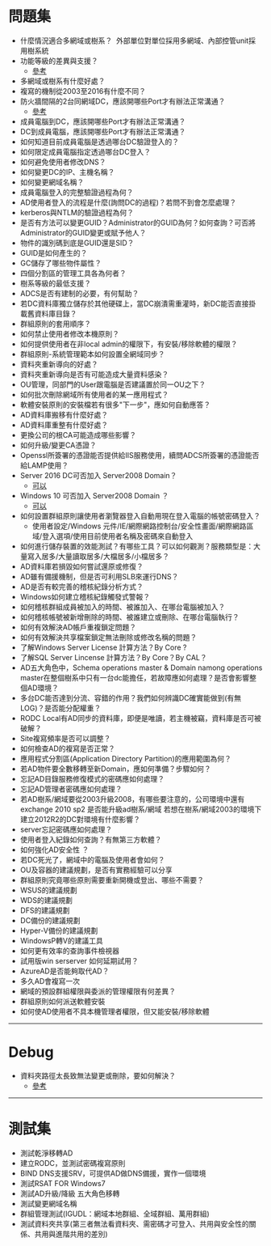 # 問題集
* 什麼情況適合多網域或樹系？
  外部單位對單位採用多網域、內部控管unit採用樹系統
* 功能等級的差異與支援？
  * [參考](https://docs.microsoft.com/en-us/previous-versions/windows/it-pro/windows-server-2008-R2-and-2008/cc754918(v=ws.10))
* 多網域或樹系有什麼好處？
* 複寫的機制從2003至2016有什麼不同？
* 防火牆間隔的2台同網域DC，應該開哪些Port才有辦法正常溝通？
  * [參考](https://technet.microsoft.com/en-us/library/8daead2d-35c1-4b58-b123-d32a26b1f1dd)
* 成員電腦到DC，應該開哪些Port才有辦法正常溝通？
* DC到成員電腦，應該開哪些Port才有辦法正常溝通？
* 如何知道目前成員電腦是透過哪台DC驗證登入的？
* 如何限定成員電腦指定透過哪台DC登入？
* 如何避免使用者修改DNS？
* 如何變更DC的IP、主機名稱？
* 如何變更網域名稱？
* 成員電腦登入的完整驗證過程為何？
* AD使用者登入的流程是什麼(詢問DC的過程)？若問不到會怎麼處理？
* kerberos與NTLM的驗證過程為何？
* 是否有方法可以變更GUID？Administrator的GUID為何？如何查詢？可否將Administrator的GUID變更或賦予他人？
* 物件的識別碼到底是GUID還是SID？
* GUID是如何產生的？
* GC儲存了哪些物件屬性？
* 四個分割區的管理工具各為何者？
* 樹系等級的最低支援？
* ADCS是否有建制的必要，有何幫助？
* 若DC資料庫獨立儲存於其他硬碟上，當DC崩潰需重灌時，新DC能否直接掛載舊資料庫目錄？
* 群組原則的套用順序？
* 如何禁止使用者修改本機原則？
* 如何提供使用者在非local admin的權限下，有安裝/移除軟體的權限？
* 群組原則-系統管理範本如何設置全網域同步？
* 資料夾重新導向的好處？
* 資料夾重新導向是否有可能造成大量資料感染？
* OU管理，同部門的User跟電腦是否建議置於同一OU之下？
* 如何批次刪除網域所有使用者的某一應用程式？
* 軟體安裝原則的安裝檔若有很多"下一步"，應如何自動應答？
* AD資料庫搬移有什麼好處？
* AD資料庫重整有什麼好處？
* 更換公司的根CA可能造成哪些影響？
* 如何升級/變更CA憑證？
* Openssl所簽署的憑證能否提供給IIS服務使用，續問ADCS所簽署的憑證能否給LAMP使用？
* Server 2016 DC可否加入 Server2008 Domain？
  * [可以](https://docs.microsoft.com/zh-tw/windows-server/identity/ad-ds/active-directory-functional-levels)
* Windows 10 可否加入 Server2008 Domain ？
  * [可以](https://community.spiceworks.com/topic/1171833-is-windows-10-compatible-with-ad-on-server-2008r2)
* 如何設置群組原則讓使用者瀏覽器登入自動用現在登入電腦的帳號密碼登入？
  * 使用者設定/Windows 元件/IE/網際網路控制台/安全性畫面/網際網路區域/登入選項/使用目前使用者名稱及密碼來自動登入
* 如何進行儲存裝置的效能測試？有哪些工具？可以如何觀測？服務類型是：大量寫入居多/大量讀取居多/大檔居多/小檔居多？
* AD資料庫若損毀如何嘗試還原或修復？
* AD雖有備援機制，但是否可利用SLB來運行DNS？
* AD是否有較完善的稽核紀錄分析方式？
* Windows如何建立稽核紀錄觸發式警報？
* 如何稽核群組成員被加入的時間、被誰加入、在哪台電腦被加入？
* 如何稽核帳號被新增刪除的時間、被誰建立或刪除、在哪台電腦執行？
* 如何有效解決AD帳戶重複鎖定問題？
* 如何有效解決共享檔案鎖定無法刪除或修改名稱的問題？
* 了解Windows Server License 計算方法？By Core ?
* 了解SQL Server Lincense 計算方法？By Core？By CAL？
* AD五大角色中，Schema operations master & Domain namong operations master在整個樹系中只有一台dc能擔任，若故障應如何處理？是否會影響整個AD環境？
* 多台DC能否達到分流、容錯的作用？我們如何辨識DC確實能做到(有無LOG)？是否能分配權重？
* RODC Local有AD同步的資料庫，即便是唯讀，若主機被竊，資料庫是否可被破解？
* Site複寫頻率是否可以調整？
* 如何檢查AD的複寫是否正常？
* 應用程式分割區(Application Directory Partition)的應用範圍為何？
* 若AD物件要全數移轉至新Domain，應如何準備？步驟如何？
* 忘記AD目錄服務修復模式的密碼應如何處理？
* 忘記AD管理者密碼應如何處理？
* 若AD樹系/網域要從2003升級2008，有哪些要注意的，公司環境中還有exchange 2010 sp2 是否能升級ad樹系/網域
若想在樹系/網域2003的環境下建立2012R2的DC對環境有什麼影響？
* server忘記密碼應如何處理？
* 使用者登入紀錄如何查詢？有無第三方軟體？
* 如何強化AD安全性 ？
* 若DC死光了，網域中的電腦及使用者會如何？
* OU及容器的建議規劃，是否有實務經驗可以分享
* 群組原則究竟哪些原則需要重新開機或登出、哪些不需要？
* WSUS的建議規劃
* WDS的建議規劃
* DFS的建議規劃
* DC備份的建議規劃
* Hyper-V備份的建議規劃
* WindowsP轉V的建議工具
* 如何更有效率的查詢事件檢視器
* 試用版win serserver 如何延期試用？
* AzureAD是否能夠取代AD？
* 多久AD會複寫一次
* 網域的預設群組權限與委派的管理權限有何差異？
* 群組原則如何派送軟體安裝
* 如何使AD使用者不具本機管理者權限，但又能安裝/移除軟體
---
# Debug
* 資料夾路徑太長致無法變更或刪除，要如何解決？
  * [參考](http://demo.tc/post/811)
---
# 測試集
* 測試乾淨移轉AD
* 建立RODC，並測試密碼複寫原則
* BIND DNS支援SRV，可提供AD做DNS備援，實作一個環境
* 測試RSAT FOR Windows7
* 測試AD升級/降級 五大角色移轉
* 測試變更網域名稱
* 群組管理測試(IGUDL：網域本地群組、全域群組、萬用群組)
* 測試資料夾共享(第三者無法看資料夾、需密碼才可登入、共用與安全性的關係、共用與進階共用的差別)



